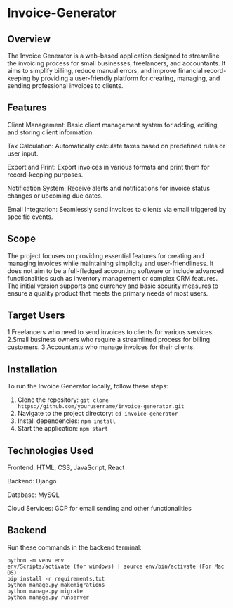 # Invoice-Generator

## Overview

The Invoice Generator is a web-based application designed to streamline the invoicing process for small businesses, freelancers, and accountants. It aims to simplify billing, reduce manual errors, and improve financial record-keeping by providing a user-friendly platform for creating, managing, and sending professional invoices to clients.

## Features

Client Management: Basic client management system for adding, editing, and storing client information.

Tax Calculation: Automatically calculate taxes based on predefined rules or user input.

Export and Print: Export invoices in various formats and print them for record-keeping purposes.

Notification System: Receive alerts and notifications for invoice status changes or upcoming due dates.

Email Integration: Seamlessly send invoices to clients via email triggered by specific events.

## Scope

The project focuses on providing essential features for creating and managing invoices while maintaining simplicity and user-friendliness. It does not aim to be a full-fledged accounting software or include advanced functionalities such as inventory management or complex CRM features. The initial version supports one currency and basic security measures to ensure a quality product that meets the primary needs of most users.

## Target Users

1.Freelancers who need to send invoices to clients for various services.
2.Small business owners who require a streamlined process for billing customers.
3.Accountants who manage invoices for their clients.

## Installation

To run the Invoice Generator locally, follow these steps:

1. Clone the repository: `git clone https://github.com/yourusername/invoice-generator.git`
2. Navigate to the project directory: `cd invoice-generator`
3. Install dependencies: `npm install`
4. Start the application: `npm start`

## Technologies Used

Frontend: HTML, CSS, JavaScript, React

Backend: Django

Database: MySQL

Cloud Services: GCP for email sending and other functionalities

## Backend

Run these commands in the backend terminal:

```
python -m venv env
env/Scripts/activate (for windows) | source env/bin/activate (For Mac OS)
pip install -r requirements.txt
python manage.py makemigrations
python manage.py migrate
python manage.py runserver
```

